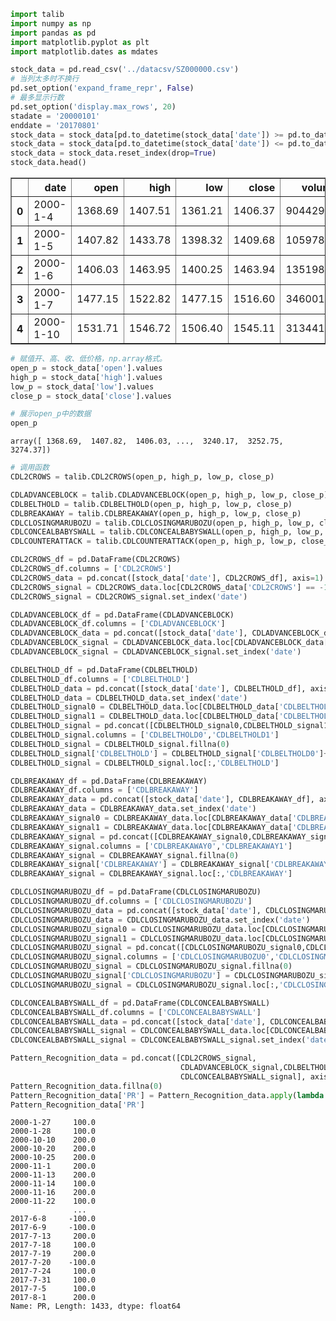 

```python
import talib
import numpy as np
import pandas as pd
import matplotlib.pyplot as plt
import matplotlib.dates as mdates
```


```python
stock_data = pd.read_csv('../datacsv/SZ000000.csv')
# 当列太多时不换行
pd.set_option('expand_frame_repr', False)
# 最多显示行数
pd.set_option('display.max_rows', 20)
stadate = '20000101'
enddate = '20170801'
stock_data = stock_data[pd.to_datetime(stock_data['date']) >= pd.to_datetime(stadate)]
stock_data = stock_data[pd.to_datetime(stock_data['date']) <= pd.to_datetime(enddate)]
stock_data = stock_data.reset_index(drop=True)
stock_data.head()
```




<div>
<table border="1" class="dataframe">
  <thead>
    <tr style="text-align: right;">
      <th></th>
      <th>date</th>
      <th>open</th>
      <th>high</th>
      <th>low</th>
      <th>close</th>
      <th>volume</th>
    </tr>
  </thead>
  <tbody>
    <tr>
      <th>0</th>
      <td>2000-1-4</td>
      <td>1368.69</td>
      <td>1407.51</td>
      <td>1361.21</td>
      <td>1406.37</td>
      <td>9044290</td>
    </tr>
    <tr>
      <th>1</th>
      <td>2000-1-5</td>
      <td>1407.82</td>
      <td>1433.78</td>
      <td>1398.32</td>
      <td>1409.68</td>
      <td>10597824</td>
    </tr>
    <tr>
      <th>2</th>
      <td>2000-1-6</td>
      <td>1406.03</td>
      <td>1463.95</td>
      <td>1400.25</td>
      <td>1463.94</td>
      <td>13519870</td>
    </tr>
    <tr>
      <th>3</th>
      <td>2000-1-7</td>
      <td>1477.15</td>
      <td>1522.82</td>
      <td>1477.15</td>
      <td>1516.60</td>
      <td>34600184</td>
    </tr>
    <tr>
      <th>4</th>
      <td>2000-1-10</td>
      <td>1531.71</td>
      <td>1546.72</td>
      <td>1506.40</td>
      <td>1545.11</td>
      <td>31344148</td>
    </tr>
  </tbody>
</table>
</div>




```python
# 赋值开、高、收、低价格，np.array格式。
open_p = stock_data['open'].values
high_p = stock_data['high'].values
low_p = stock_data['low'].values
close_p = stock_data['close'].values
```


```python
# 展示open_p中的数据
open_p
```




    array([ 1368.69,  1407.82,  1406.03, ...,  3240.17,  3252.75,  3274.37])




```python
# 调用函数
CDL2CROWS = talib.CDL2CROWS(open_p, high_p, low_p, close_p)

CDLADVANCEBLOCK = talib.CDLADVANCEBLOCK(open_p, high_p, low_p, close_p)
CDLBELTHOLD = talib.CDLBELTHOLD(open_p, high_p, low_p, close_p)
CDLBREAKAWAY = talib.CDLBREAKAWAY(open_p, high_p, low_p, close_p)
CDLCLOSINGMARUBOZU = talib.CDLCLOSINGMARUBOZU(open_p, high_p, low_p, close_p)
CDLCONCEALBABYSWALL = talib.CDLCONCEALBABYSWALL(open_p, high_p, low_p, close_p)
CDLCOUNTERATTACK = talib.CDLCOUNTERATTACK(open_p, high_p, low_p, close_p)
```


```python
CDL2CROWS_df = pd.DataFrame(CDL2CROWS)
CDL2CROWS_df.columns = ['CDL2CROWS']
CDL2CROWS_data = pd.concat([stock_data['date'], CDL2CROWS_df], axis=1)
CDL2CROWS_signal = CDL2CROWS_data.loc[CDL2CROWS_data['CDL2CROWS'] == -100,['date','CDL2CROWS']]
CDL2CROWS_signal = CDL2CROWS_signal.set_index('date')
```


```python
CDLADVANCEBLOCK_df = pd.DataFrame(CDLADVANCEBLOCK)
CDLADVANCEBLOCK_df.columns = ['CDLADVANCEBLOCK']
CDLADVANCEBLOCK_data = pd.concat([stock_data['date'], CDLADVANCEBLOCK_df], axis=1)
CDLADVANCEBLOCK_signal = CDLADVANCEBLOCK_data.loc[CDLADVANCEBLOCK_data['CDLADVANCEBLOCK'] == -100,['date','CDLADVANCEBLOCK']]
CDLADVANCEBLOCK_signal = CDLADVANCEBLOCK_signal.set_index('date')
```


```python
CDLBELTHOLD_df = pd.DataFrame(CDLBELTHOLD)
CDLBELTHOLD_df.columns = ['CDLBELTHOLD']
CDLBELTHOLD_data = pd.concat([stock_data['date'], CDLBELTHOLD_df], axis=1)
CDLBELTHOLD_data = CDLBELTHOLD_data.set_index('date')
CDLBELTHOLD_signal0 = CDLBELTHOLD_data.loc[CDLBELTHOLD_data['CDLBELTHOLD'] == -100,'CDLBELTHOLD']
CDLBELTHOLD_signal1 = CDLBELTHOLD_data.loc[CDLBELTHOLD_data['CDLBELTHOLD'] == 100,'CDLBELTHOLD']
CDLBELTHOLD_signal = pd.concat([CDLBELTHOLD_signal0,CDLBELTHOLD_signal1], axis=1)
CDLBELTHOLD_signal.columns = ['CDLBELTHOLD0','CDLBELTHOLD1']
CDLBELTHOLD_signal = CDLBELTHOLD_signal.fillna(0)
CDLBELTHOLD_signal['CDLBELTHOLD'] = CDLBELTHOLD_signal['CDLBELTHOLD0']+CDLBELTHOLD_signal['CDLBELTHOLD1']
CDLBELTHOLD_signal = CDLBELTHOLD_signal.loc[:,'CDLBELTHOLD']
```


```python
CDLBREAKAWAY_df = pd.DataFrame(CDLBREAKAWAY)
CDLBREAKAWAY_df.columns = ['CDLBREAKAWAY']
CDLBREAKAWAY_data = pd.concat([stock_data['date'], CDLBREAKAWAY_df], axis=1)
CDLBREAKAWAY_data = CDLBREAKAWAY_data.set_index('date')
CDLBREAKAWAY_signal0 = CDLBREAKAWAY_data.loc[CDLBREAKAWAY_data['CDLBREAKAWAY'] == -100,'CDLBREAKAWAY']
CDLBREAKAWAY_signal1 = CDLBREAKAWAY_data.loc[CDLBREAKAWAY_data['CDLBREAKAWAY'] == 100,'CDLBREAKAWAY']
CDLBREAKAWAY_signal = pd.concat([CDLBREAKAWAY_signal0,CDLBREAKAWAY_signal1], axis=1)
CDLBREAKAWAY_signal.columns = ['CDLBREAKAWAY0','CDLBREAKAWAY1']
CDLBREAKAWAY_signal = CDLBREAKAWAY_signal.fillna(0)
CDLBREAKAWAY_signal['CDLBREAKAWAY'] = CDLBREAKAWAY_signal['CDLBREAKAWAY0']+CDLBREAKAWAY_signal['CDLBREAKAWAY1']
CDLBREAKAWAY_signal = CDLBREAKAWAY_signal.loc[:,'CDLBREAKAWAY']
```


```python
CDLCLOSINGMARUBOZU_df = pd.DataFrame(CDLCLOSINGMARUBOZU)
CDLCLOSINGMARUBOZU_df.columns = ['CDLCLOSINGMARUBOZU']
CDLCLOSINGMARUBOZU_data = pd.concat([stock_data['date'], CDLCLOSINGMARUBOZU_df], axis=1)
CDLCLOSINGMARUBOZU_data = CDLCLOSINGMARUBOZU_data.set_index('date')
CDLCLOSINGMARUBOZU_signal0 = CDLCLOSINGMARUBOZU_data.loc[CDLCLOSINGMARUBOZU_data['CDLCLOSINGMARUBOZU'] == -100,'CDLCLOSINGMARUBOZU']
CDLCLOSINGMARUBOZU_signal1 = CDLCLOSINGMARUBOZU_data.loc[CDLCLOSINGMARUBOZU_data['CDLCLOSINGMARUBOZU'] == 100,'CDLCLOSINGMARUBOZU']
CDLCLOSINGMARUBOZU_signal = pd.concat([CDLCLOSINGMARUBOZU_signal0,CDLCLOSINGMARUBOZU_signal1], axis=1)
CDLCLOSINGMARUBOZU_signal.columns = ['CDLCLOSINGMARUBOZU0','CDLCLOSINGMARUBOZU1']
CDLCLOSINGMARUBOZU_signal = CDLCLOSINGMARUBOZU_signal.fillna(0)
CDLCLOSINGMARUBOZU_signal['CDLCLOSINGMARUBOZU'] = CDLCLOSINGMARUBOZU_signal['CDLCLOSINGMARUBOZU0']+CDLCLOSINGMARUBOZU_signal['CDLCLOSINGMARUBOZU1']
CDLCLOSINGMARUBOZU_signal = CDLCLOSINGMARUBOZU_signal.loc[:,'CDLCLOSINGMARUBOZU']
```


```python
CDLCONCEALBABYSWALL_df = pd.DataFrame(CDLCONCEALBABYSWALL)
CDLCONCEALBABYSWALL_df.columns = ['CDLCONCEALBABYSWALL']
CDLCONCEALBABYSWALL_data = pd.concat([stock_data['date'], CDLCONCEALBABYSWALL_df], axis=1)
CDLCONCEALBABYSWALL_signal = CDLCONCEALBABYSWALL_data.loc[CDLCONCEALBABYSWALL_data['CDLCONCEALBABYSWALL'] == -100,['date','CDLCONCEALBABYSWALL']]
CDLCONCEALBABYSWALL_signal = CDLCONCEALBABYSWALL_signal.set_index('date')
```


```python
Pattern_Recognition_data = pd.concat([CDL2CROWS_signal, 
                                      CDLADVANCEBLOCK_signal,CDLBELTHOLD_signal,CDLBREAKAWAY_signal,CDLCLOSINGMARUBOZU_signal,
                                      CDLCONCEALBABYSWALL_signal], axis=1)
Pattern_Recognition_data.fillna(0)
Pattern_Recognition_data['PR'] = Pattern_Recognition_data.apply(lambda x: x.sum(), axis=1)
Pattern_Recognition_data['PR']
```




    2000-1-27     100.0
    2000-1-28     100.0
    2000-10-10    200.0
    2000-10-20    200.0
    2000-10-25    200.0
    2000-11-1     200.0
    2000-11-13    200.0
    2000-11-14    100.0
    2000-11-16    200.0
    2000-11-22    100.0
                  ...  
    2017-6-8     -100.0
    2017-6-9     -100.0
    2017-7-13     200.0
    2017-7-18     100.0
    2017-7-19     200.0
    2017-7-20    -100.0
    2017-7-24     100.0
    2017-7-31     100.0
    2017-7-5      100.0
    2017-8-1      200.0
    Name: PR, Length: 1433, dtype: float64


